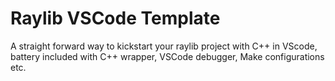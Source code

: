 # Raylib VSCode Template

A straight forward way to kickstart your raylib project with C++ in VScode, battery included with C++ wrapper, VSCode debugger, Make configurations etc.